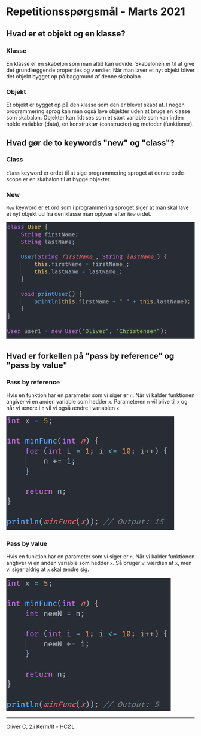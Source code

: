 # Repetitionsspørgsmål - Marts 2021
## Hvad er et objekt og en klasse?
### Klasse
En klasse er en skabelon som man altid kan udvide. Skabelonen er til at give det grundlæggende properties og værdier. Når man laver et nyt objekt bliver det objekt bygget op på bagground af denne skabalon.

### Objekt
Et objekt er bygget op på den klasse som den er blevet skabt af. I nogen programmering sprog kan man også lave objekter uden at bruge en klasse som skabalon. Objekter kan lidt ses som et stort variable som kan inden holde variabler (data), en konstruktør (constructor) og metoder (funktioner).

## Hvad gør de to keywords "new" og "class"?
### Class
`class` keyword er ordet til at sige programmering sproget at denne code-scope er en skabalon til at bygge objekter.

### New
`New` keyword er et ord som i programmering sproget siger at man skal lave et nyt objekt ud fra den klasse man oplyser efter `New` ordet. 

![alt text](https://raw.githubusercontent.com/orc13a/2i-programming/repetitionssp%C3%B8rgsm%C3%A5l-marts-2021/class.PNG "Kode eksemple af en klasse og når man bruger klassen til at lave et objekt")

## Hvad er forkellen på "pass by reference" og "pass by value"
### Pass by reference
Hvis en funktion har en parameter som vi siger er `n`. Når vi kalder funktionen angiver vi en anden variable som hedder `x`. Parameteren `n` vil blive til `x` og når vi ændre i `n` vil vi også ændre i variablen `x`.

![alt text](https://raw.githubusercontent.com/orc13a/2i-programming/repetitionssp%C3%B8rgsm%C3%A5l-marts-2021/byRef.PNG "Kode eksemple af 'pass by reference'")

### Pass by value
Hvis en funktion har en parameter som vi siger er `n`, Når vi kalder funktionen angtiver vi en anden variable som hedder `x`. Så bruger vi værdien af `x`, men vi siger aldrig at `x` skal ændre sig.

![alt text](https://raw.githubusercontent.com/orc13a/2i-programming/repetitionssp%C3%B8rgsm%C3%A5l-marts-2021/byValue.PNG "Kode eksemple af 'pass by value'")

---
Oliver C, 2.i Kerm/It - HCØL